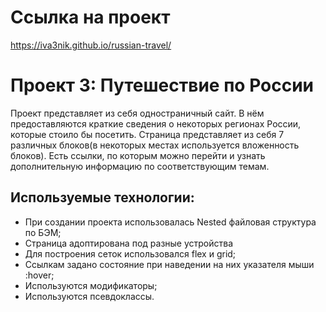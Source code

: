 # Ссылка на проект
https://iva3nik.github.io/russian-travel/

# Проект 3: Путешествие по России

Проект представляет из себя одностраничный сайт. В нём предоставляются краткие сведения о некоторых
регионах России, которые стоило бы посетить. Страница представляет из
себя 7 различных блоков(в некоторых местах используется вложенность блоков). Есть ссылки, по которым
можно перейти и узнать дополнительную информацию по соответствующим темам.

## **Используемые технологии:**
* При создании проекта использовалась Nested файловая структура по БЭМ;
* Страница адоптирована под разные устройства
* Для построения сеток использовался flex и grid;
* Сcылкам задано состояние при наведении на них указателя мыши :hover;
* Используются модификаторы;
* Используются псевдоклассы.
